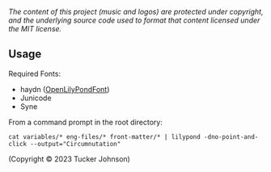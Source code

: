 *The content of this project (music and logos) are protected under copyright, and the underlying source code used to format that content licensed under the MIT license.*

## Usage

Required Fonts:

- haydn ([OpenLilyPondFont](https://github.com/OpenLilyPondFonts/haydn))
- Junicode
- Syne

From a command prompt in the root directory:

`cat variables/* eng-files/* front-matter/* | lilypond -dno-point-and-click --output="Circumnutation"`

(Copyright © 2023 Tucker Johnson)
